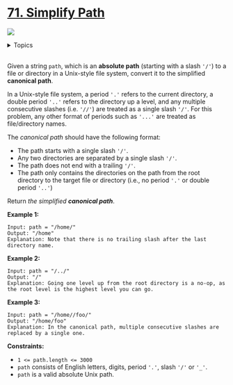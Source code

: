 # [71. Simplify Path](https://leetcode.com/problems/simplify-path/)

![](https://img.shields.io/badge/Difficulty-Medium-F8AF40.svg)

<details>
<summary>Topics</summary>

* [`String`](https://leetcode.com/tag/string/) 
* [`Stack`](https://leetcode.com/tag/stack/) 

</details>
<br />

Given a string `path`, which is an **absolute path** (starting with a slash `'/'`) to a file or directory in a Unix-style file system, convert it to the simplified **canonical path**.

In a Unix-style file system, a period `'.'` refers to the current directory, a double period `'..'` refers to the directory up a level, and any multiple consecutive slashes (i.e. `'//'`) are treated as a single slash `'/'`. For this problem, any other format of periods such as `'...'` are treated as file/directory names.

The *canonical path* should have the following format:

 + The path starts with a single slash `'/'`.
 + Any two directories are separated by a single slash `'/'`.
 + The path does not end with a trailing `'/'`.
 + The path only contains the directories on the path from the root directory to the target file or directory (i.e., no period `'.'` or double period `'..'`)

Return *the simplified **canonical path***.

**Example 1:**

```
Input: path = "/home/"
Output: "/home"
Explanation: Note that there is no trailing slash after the last directory name.
```

**Example 2:**

```
Input: path = "/../"
Output: "/"
Explanation: Going one level up from the root directory is a no-op, as the root level is the highest level you can go.
```

**Example 3:**

```
Input: path = "/home//foo/"
Output: "/home/foo"
Explanation: In the canonical path, multiple consecutive slashes are replaced by a single one.
```

**Constraints:**

 + `1 <= path.length <= 3000`
 + `path` consists of English letters, digits, period `'.'`, slash `'/'` or `'_'`.
 + `path` is a valid absolute Unix path.
